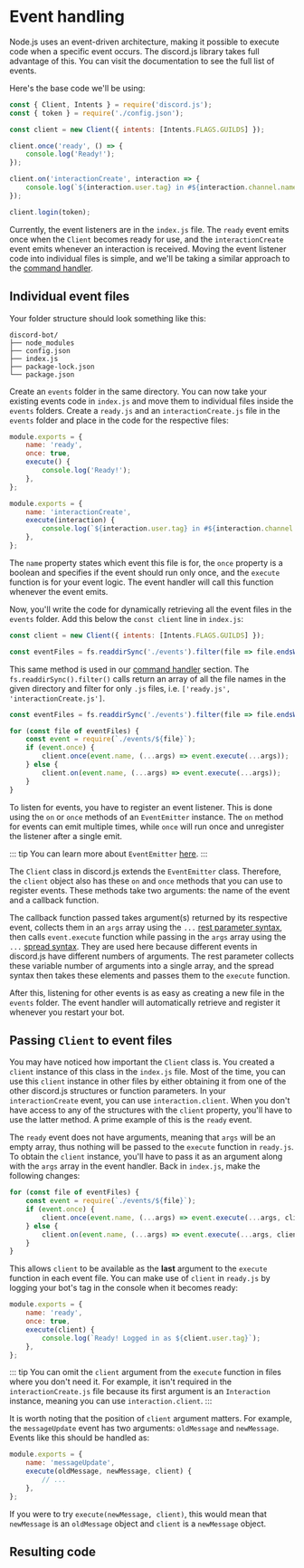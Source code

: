 # Event handling

Node.js uses an event-driven architecture, making it possible to execute code when a specific event occurs. The discord.js library takes full advantage of this. You can visit the <DocsLink path="class/Client" /> documentation to see the full list of events.

Here's the base code we'll be using:

```js
const { Client, Intents } = require('discord.js');
const { token } = require('./config.json');

const client = new Client({ intents: [Intents.FLAGS.GUILDS] });

client.once('ready', () => {
	console.log('Ready!');
});

client.on('interactionCreate', interaction => {
	console.log(`${interaction.user.tag} in #${interaction.channel.name} triggered an interaction.`);
});

client.login(token);
```

Currently, the event listeners are in the `index.js` file. The `ready` event emits once when the `Client` becomes ready for use, and the `interactionCreate` event emits whenever an interaction is received. Moving the event listener code into individual files is simple, and we'll be taking a similar approach to the [command handler](/command-handling/). 

## Individual event files

Your folder structure should look something like this:

```:no-line-numbers
discord-bot/
├── node_modules
├── config.json
├── index.js
├── package-lock.json
└── package.json
```

Create an `events` folder in the same directory. You can now take your existing events code in `index.js` and move them to individual files inside the `events` folders. Create a `ready.js` and an `interactionCreate.js` file in the `events` folder and place in the code for the respective files:

```js
module.exports = {
	name: 'ready',
	once: true,
	execute() {
		console.log('Ready!');
	},
};
```

```js
module.exports = {
	name: 'interactionCreate',
	execute(interaction) {
		console.log(`${interaction.user.tag} in #${interaction.channel.name} triggered an interaction.`);
	},
};
```

The `name` property states which event this file is for, the `once` property is a boolean and specifies if the event should run only once, and the `execute` function is for your event logic. The event handler will call this function whenever the event emits.

Now, you'll write the code for dynamically retrieving all the event files in the `events` folder. Add this below the `const client` line in `index.js`:

```js {3}
const client = new Client({ intents: [Intents.FLAGS.GUILDS] });

const eventFiles = fs.readdirSync('./events').filter(file => file.endsWith('.js'));
```

This same method is used in our [command handler](/command-handling/) section. The `fs.readdirSync().filter()` calls return an array of all the file names in the given directory and filter for only `.js` files, i.e. `['ready.js', 'interactionCreate.js']`.

```js {3-10}
const eventFiles = fs.readdirSync('./events').filter(file => file.endsWith('.js'));

for (const file of eventFiles) {
	const event = require(`./events/${file}`);
	if (event.once) {
		client.once(event.name, (...args) => event.execute(...args));
	} else {
		client.on(event.name, (...args) => event.execute(...args));
	}
}
```


To listen for events, you have to register an event listener. This is done using the `on` or `once` methods of an `EventEmitter` instance. The `on` method for events can emit multiple times, while `once` will run once and unregister the listener after a single emit.

::: tip
You can learn more about `EventEmitter` [here](https://nodejs.org/api/events.html#events_class_eventemitter).
:::

The `Client` class in discord.js extends the `EventEmitter` class. Therefore, the `client` object also has these `on` and `once` methods that you can use to register events. These methods take two arguments: the name of the event and a callback function.

The callback function passed takes argument(s) returned by its respective event, collects them in an `args` array using the `...` [rest parameter syntax](https://developer.mozilla.org/en-US/docs/Web/JavaScript/Reference/Functions/rest_parameters), then calls `event.execute` function while passing in the `args` array using the `...` [spread syntax](https://developer.mozilla.org/en-US/docs/Web/JavaScript/Reference/Operators/Spread_syntax). They are used here because different events in discord.js have different numbers of arguments. The rest parameter collects these variable number of arguments into a single array, and the spread syntax then takes these elements and passes them to the `execute` function.

After this, listening for other events is as easy as creating a new file in the `events` folder. The event handler will automatically retrieve and register it whenever you restart your bot.

## Passing `Client` to event files

You may have noticed how important the `Client` class is. You created a `client` instance of this class in the `index.js` file. Most of the time, you can use this `client` instance in other files by either obtaining it from one of the other discord.js structures or function parameters. In your `interactionCreate` event, you can use `interaction.client`. When you don't have access to any of the structures with the `client` property, you'll have to use the latter method. A prime example of this is the `ready` event.

The `ready` event does not have arguments, meaning that `args` will be an empty array, thus nothing will be passed to the `execute` function in `ready.js`. To obtain the `client` instance, you'll have to pass it as an argument along with the `args` array in the event handler. Back in `index.js`, make the following changes:

```js {4,6}
for (const file of eventFiles) {
	const event = require(`./events/${file}`);
	if (event.once) {
		client.once(event.name, (...args) => event.execute(...args, client));
	} else {
		client.on(event.name, (...args) => event.execute(...args, client));
	}
}
```

This allows `client` to be available as the **last** argument to the `execute` function in each event file. You can make use of `client` in `ready.js` by logging your bot's tag in the console when it becomes ready:

```js {4-6}
module.exports = {
	name: 'ready',
	once: true,
	execute(client) {
		console.log(`Ready! Logged in as ${client.user.tag}`);
	},
};
```

::: tip
You can omit the `client` argument from the `execute` function in files where you don't need it. For example, it isn't required in the `interactionCreate.js` file because its first argument is an `Interaction` instance, meaning you can use `interaction.client`.
:::

It is worth noting that the position of `client` argument matters. For example, the `messageUpdate` event has two arguments: `oldMessage` and `newMessage`. Events like this should be handled as:

```js {3}
module.exports = {
	name: 'messageUpdate',
	execute(oldMessage, newMessage, client) {
		// ...
	},
};
```

If you were to try `execute(newMessage, client)`, this would mean that `newMessage` is an `oldMessage` object and `client` is a `newMessage` object.

## Resulting code

<ResultingCode path="event-handling/file-setup" />
